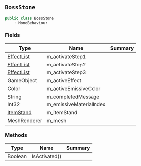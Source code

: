 ## `BossStone`

```csharp
public class BossStone
    : MonoBehaviour

```

### Fields

| Type | Name | Summary | 
| --- | --- | --- | 
| [EffectList](./EffectList.md) | m_activateStep1 |  | 
| [EffectList](./EffectList.md) | m_activateStep2 |  | 
| [EffectList](./EffectList.md) | m_activateStep3 |  | 
| GameObject | m_activeEffect |  | 
| Color | m_activeEmissiveColor |  | 
| String | m_completedMessage |  | 
| Int32 | m_emissiveMaterialIndex |  | 
| [ItemStand](./ItemStand.md) | m_itemStand |  | 
| MeshRenderer | m_mesh |  | 


### Methods

| Type | Name | Summary | 
| --- | --- | --- | 
| Boolean | IsActivated() |  | 


